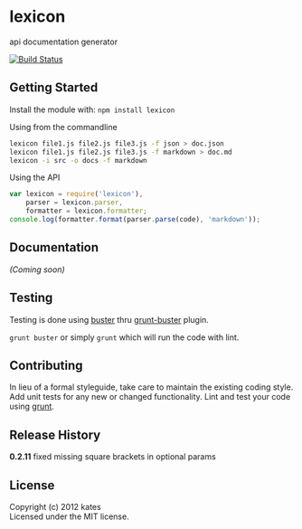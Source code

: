 # lexicon

api documentation generator

[![Build Status](https://travis-ci.org/englishtown/lexicon.png)](https://travis-ci.org/englishtown/lexicon)

## Getting Started
Install the module with: `npm install lexicon`

Using from the commandline

```bash
lexicon file1.js file2.js file3.js -f json > doc.json
lexicon file1.js file2.js file3.js -f markdown > doc.md
lexicon -i src -o docs -f markdown
```

Using the API

```javascript
var lexicon = require('lexicon'),
	parser = lexicon.parser,
	formatter = lexicon.formatter;
console.log(formatter.format(parser.parse(code), 'markdown'));
```

## Documentation
_(Coming soon)_

## Testing
Testing is done using [buster](http://busterjs.org) thru [grunt-buster](https://github.com/thedersen/grunt-buster) plugin.

`grunt buster` or simply `grunt` which will run the code with lint.

## Contributing
In lieu of a formal styleguide, take care to maintain the existing coding style. Add unit tests for any new or changed functionality. Lint and test your code using [grunt](https://github.com/gruntjs/grunt).

## Release History
**0.2.11**
fixed missing square brackets in optional params


## License
Copyright (c) 2012 kates  
Licensed under the MIT license.
